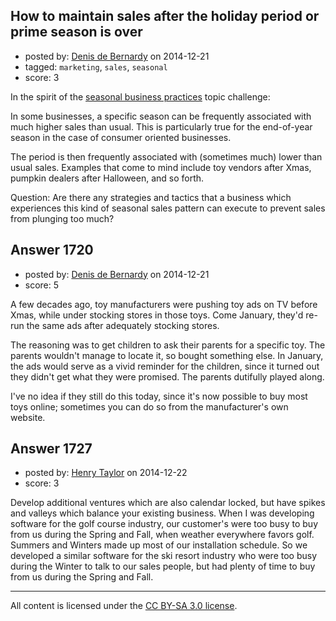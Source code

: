 ## How to maintain sales after the holiday period or prime season is over

- posted by: [Denis de Bernardy](https://stackexchange.com/users/182468/denis-de-bernardy) on 2014-12-21
- tagged: `marketing`, `sales`, `seasonal`
- score: 3

In the spirit of the [seasonal business practices](https://startups.meta.stackexchange.com/questions/177/weekly-topic-challenge-seasonal-business-practices) topic challenge:

In some businesses, a specific season can be frequently associated with much higher sales than usual. This is particularly true for the end-of-year season in the case of consumer oriented businesses.

The period is then frequently associated with (sometimes much) lower than usual sales. Examples that come to mind include toy vendors after Xmas, pumpkin dealers after Halloween, and so forth.

Question: Are there any strategies and tactics that a business which experiences this kind of seasonal sales pattern can execute to prevent sales from plunging too much?


## Answer 1720

- posted by: [Denis de Bernardy](https://stackexchange.com/users/182468/denis-de-bernardy) on 2014-12-21
- score: 5

A few decades ago, toy manufacturers were pushing toy ads on TV before Xmas, while under stocking stores in those toys. Come January, they'd re-run the same ads after adequately stocking stores.

The reasoning was to get children to ask their parents for a specific toy. The parents wouldn't manage to locate it, so bought something else. In January, the ads would serve as a vivid reminder for the children, since it turned out they didn't get what they were promised. The parents dutifully played along.

I've no idea if they still do this today, since it's now possible to buy most toys online; sometimes you can do so from the manufacturer's own website.


## Answer 1727

- posted by: [Henry Taylor](https://stackexchange.com/users/1734959/henry-taylor) on 2014-12-22
- score: 3

Develop additional ventures which are also calendar locked, but have spikes and valleys which balance your existing business. 
When I was developing software for the golf course industry, our customer's were too busy to buy from us during the Spring and Fall, when weather everywhere favors golf.  Summers and Winters made up most of our installation schedule.
So we developed a similar software for the ski resort industry who were too busy during the Winter to talk to our sales people, but had plenty of time to buy from us during the Spring and Fall.




---

All content is licensed under the [CC BY-SA 3.0 license](https://creativecommons.org/licenses/by-sa/3.0/).
